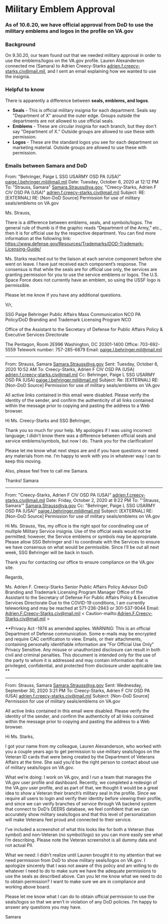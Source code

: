 # Military Emblem Approval

### As of 10.6.20, we have official approval from DoD to use the military emblems and logos in the profile on VA.gov

### Background

On 9.30.20, our team found out that we needed military approval in order to use the emblems/logos on the VA.gov profile. Lauren Alexanderson connected me (Samara) to Adrien Creecy-Starks <adrien.f.creecy-starks.civ@mail.mil>, and I sent an email explaining how we wanted to use the insignia.

### Helpful to know

There is apparently a difference between **seals, emblems, and logos**.

- **Seals** - This is official military insignia for each department. Seals say "Department of X" around the outer edge. Groups outside the departments are not allowed to use official seals.
- **Emblems** - These are circular insignia for each branch, but they don't say "Department of X." Outside groups are allowed to use these with permission.
- **Logos** - These are the standard logos you see for each department on marketing material. Outside groups are allowed to use these with permission.

### Emails between Samara and DoD
 
From: "Behringer, Paige L SSG USARMY OSD PA (USA)" <paige.l.behringer.mil@mail.mil>
Date: Tuesday, October 6, 2020 at 12:12 PM
To: "Strauss, Samara" <Samara.Strauss@va.gov>, "Creecy-Starks, Adrien F CIV OSD PA (USA)" <adrien.f.creecy-starks.civ@mail.mil>
Subject: RE: [EXTERNAL] RE: [Non-DoD Source] Permission for use of military seals/emblems on VA.gov
 
Ms. Strauss,
 
There is a difference between emblems, seals, and symbols/logos. The general rule of thumb is if the graphic reads “Department of the Army,” etc., then it is for official use by the respective department. You can find more information at the following link:
https://www.defense.gov/Resources/Trademarks/DOD-Trademark-Licensing-Guide/
 
Ms. Starks reached out to the liaison at each service component before she went on leave. I have just received each component’s response. The consensus is that while the seals are for official use only, the services are granting permission for you to use the service emblems or logos. The U.S. Space Force does not currently have an emblem, so using the USSF logo is permissible.
 
Please let me know if you have any additional questions.
 
V/r,
 
SSG Paige Behringer
Public Affairs Mass Communication NCO
PA Policy/DoD Branding and Trademark Licensing Program NCO
 
Office of the Assistant to the Secretary of Defense for Public Affairs
Policy & Executive Services Directorate
 
The Pentagon, Room 2E996
Washington, DC 20301-1400
Office:  703-692-5559
Telework number: 757-285-6879
Email: paige.l.behringer.mil@mail.mil

__________

From: Strauss, Samara <Samara.Strauss@va.gov> 
Sent: Tuesday, October 6, 2020 10:52 AM
To: Creecy-Starks, Adrien F CIV OSD PA (USA) <adrien.f.creecy-starks.civ@mail.mil>
Cc: Behringer, Paige L SSG USARMY OSD PA (USA) <paige.l.behringer.mil@mail.mil>
Subject: Re: [EXTERNAL] RE: [Non-DoD Source] Permission for use of military seals/emblems on VA.gov
 
All active links contained in this email were disabled. Please verify the identity of the sender, and confirm the authenticity of all links contained within the message prior to copying and pasting the address to a Web browser.

Hi Ms. Creecy-Starks and SSG Behringer,
 
Thank you so much for your help. My apologies if I was using incorrect language; I didn’t know there was a difference between official seals and service emblems/symbols, but now I do. Thank you for the clarification!
 
Please let me know what next steps are and if you have questions or need any materials from me. I’m happy to work with you in whatever way I can to keep this moving.
 
Also, please feel free to call me Samara.
 
Thanks!
Samara

_________
 
From: "Creecy-Starks, Adrien F CIV OSD PA (USA)" <adrien.f.creecy-starks.civ@mail.mil>
Date: Friday, October 2, 2020 at 9:22 PM
To: "'Strauss, Samara'" <Samara.Strauss@va.gov>
Cc: "Behringer, Paige L SSG USARMY OSD PA (USA)" <paige.l.behringer.mil@mail.mil>
Subject: [EXTERNAL] RE: [Non-DoD Source] Permission for use of military seals/emblems on VA.gov
 
Hi Ms. Strauss,
  Yes, my office is the right spot for coordinating use of multiple Military Service insignia.  Use of the official seals would not be permitted; however, the Service emblems or symbols may be appropriate.  Please allow SSG Behringer and I to coordinate with the Services to ensure we have consensus on what would be permissible.   Since I’ll be out all next week, SSG Behringer will be back in touch.
 
Thank you for contacting our office to ensure compliance on the VA.gov site.
 
Regards,
 
Ms. Adrien F. Creecy-Starks
Senior Public Affairs Policy Advisor
DoD Branding and Trademark Licensing Program Manager
Office of the Assistant to the Secretary of Defense
     For Public Affairs
Policy & Executive Services Directorate
Due to the COVID-19 conditions, I am currently teleworking and may be reached at 571-236-2943 or 301-537-9044
Email:  Adrien.F.Creecy-Starks.civ@mail.mil < Caution-mailto:Adrien.F.Creecy-Starks.civ@mail.mil > 
 
**Privacy Act -1974 as amended applies.  WARNING:  This is an official Department of Defense communication.  Some e-mails may be encrypted and require CAC certification to view.  Emails, or their attachments, containing personally identifiable information are "For Official Use Only" Privacy Sensitive.  Any misuse or unauthorized disclosure can result in both civil and criminal penalties.  This document is intended only for the use of the party to whom it is addressed and may contain information that is privileged, confidential, and protected from disclosure under applicable law. **
 
 
_________
 
 
From: Strauss, Samara <Samara.Strauss@va.gov>
Sent: Wednesday, September 30, 2020 3:21 PM
To: Creecy-Starks, Adrien F CIV OSD PA (USA) <adrien.f.creecy-starks.civ@mail.mil>
Subject: [Non-DoD Source] Permission for use of military seals/emblems on VA.gov
 
All active links contained in this email were disabled. Please verify the identity of the sender, and confirm the authenticity of all links contained within the message prior to copying and pasting the address to a Web browser.

Hi Ms. Starks,
 
I got your name from my colleague, Lauren Alexanderson, who worked with you a couple years ago to get permission to use military seals/logos on the Veteran ID cards that were being created by the Department of Veterans Affairs at the time. She said you’d be the right person to contact about use of military seals/logos on VA.gov.
 
What we’re doing: I work on VA.gov, and I run a team that manages the VA.gov user profile and dashboard. Recently, we completed a redesign of the VA.gov user profile, and as part of that, we thought it would be a great idea to show a Veteran their branch’s military seal in the profile. Since we require all users to login and verify their identity before viewing their profile, and since we can verify branches of service through VA backend system that connect to DoD’s DEERS database, we feel confident that we can accurately show military seals/logos and that this level of personalization will make Veterans feel proud and connected to their service.
 
I’ve included a screenshot of what this looks like for both a Veteran (has symbol) and non-Veteran (no symbol/logo) so you can more easily see what I’m describing. Please note the Veteran screenshot is all dummy data and not actual PII.
 
What we need: I didn’t realize until Lauren brought it to my attention that we need permission from DoD to show military seals/logos on VA.gov. I apologize sincerely that I was not aware of this policy and am willing to do whatever I need to do to make sure we have the adequate permissions to use the seals as described above. Can you let me know what we need to do to obtain permission? I want to make sure we are in compliance and working above board.
 
Please let me know what I can do to obtain official permission to use the seals/logos so that we aren’t in violation of any DoD policies. I’m happy to answer any questions you may have.
 
Samara
